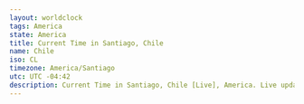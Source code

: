 ```yaml
---
layout: worldclock
tags: America
state: America
title: Current Time in Santiago, Chile
name: Chile
iso: CL
timezone: America/Santiago
utc: UTC -04:42
description: Current Time in Santiago, Chile [Live], America. Live update now time in Santiago, timezone America/Santiago, UTC -04:42, Country ISO code & Current Local Time.
---
```


